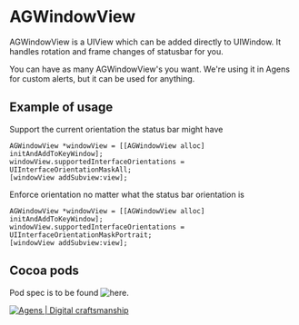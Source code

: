 AGWindowView
============

AGWindowView is a UIView which can be added directly to UIWindow. It handles rotation and frame changes of statusbar for you.

You can have as many AGWindowView's you want. We're using it in Agens for custom alerts, but it can be used for anything. 

Example of usage
-------

Support the current orientation the status bar might have

    AGWindowView *windowView = [[AGWindowView alloc] initAndAddToKeyWindow];
    windowView.supportedInterfaceOrientations = UIInterfaceOrientationMaskAll;
    [windowView addSubview:view];
    
Enforce orientation no matter what the status bar orientation is

    AGWindowView *windowView = [[AGWindowView alloc] initAndAddToKeyWindow];
    windowView.supportedInterfaceOrientations = UIInterfaceOrientationMaskPortrait;
    [windowView addSubview:view];

Cocoa pods
-------
    
Pod spec is to be found ![here](https://github.com/CocoaPods/Specs/blob/master/AGWindowView/0.1.1/AGWindowView.podspec).
    
[![Agens | Digital craftsmanship](http://static.agens.no/images/agens_logo_w_slogan_avenir_small.png)](http://agens.no/)

